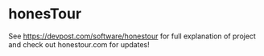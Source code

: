 # honesTour

See https://devpost.com/software/honestour for full explanation of project and check out honestour.com for updates!
